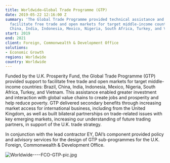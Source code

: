 ```yaml
---
title: Worldwide—Global Trade Programme (GTP)
date: 2019-05-22 12:16:00 Z
summary: 'The Global Trade Programme provided technical assistance and support to
  facilitate free trade and open markets for target middle-income countries: Brazil,
  China, India, Indonesia, Mexico, Nigeria, South Africa, Turkey, and Vietnam.'
start: 2019
end: 2021
client: Foreign, Commonwealth & Development Office
solutions:
- Economic Growth
regions: Worldwide
country: Worldwide
---
```


Funded by the U.K. Prosperity Fund, the Global Trade Programme (GTP) provided support to facilitate free trade and open markets for target middle-income countries: Brazil, China, India, Indonesia, Mexico, Nigeria, South Africa, Turkey, and Vietnam. This assistance enabled greater investment and interaction with global value chains to create jobs and prosperity and help reduce poverty. GTP delivered secondary benefits through increasing market access for international business, including from the United Kingdom, as well as built bilateral partnerships on trade-related issues with key emerging markets, increasing our understanding of future trading partners, in support of the U.K. trade strategy.
 
In conjunction with the lead contractor EY, DAI’s component provided policy and advisory services for the design of GTP sub-programmes for the U.K. Foreign, Commonwealth & Development Office. 

![Worldwide----FCO-GTP-pic.jpg](/uploads/Worldwide----FCO-GTP-pic.jpg)